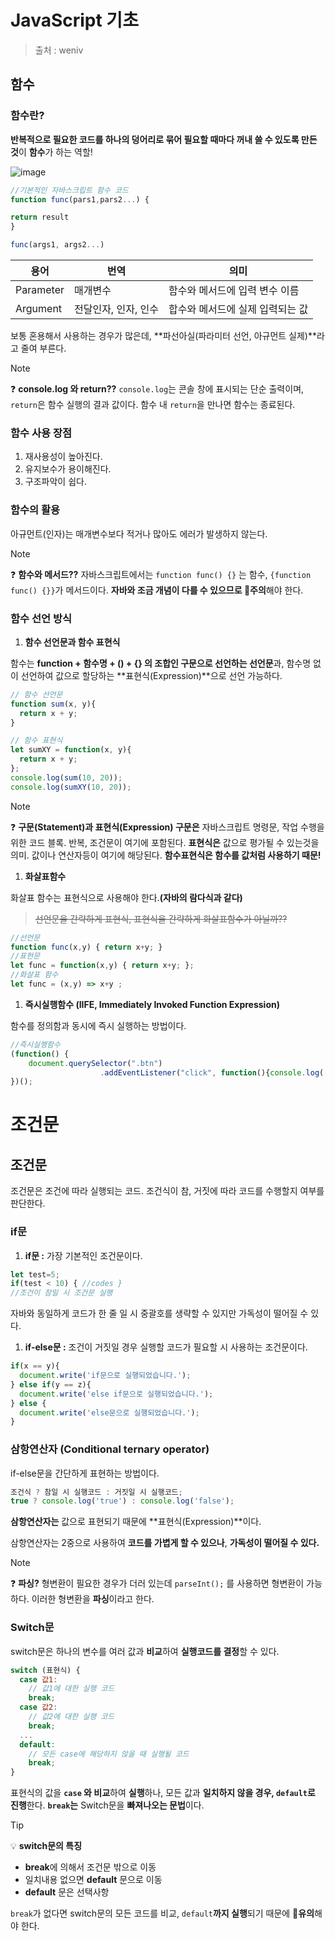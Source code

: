 # JavaScript 기초

> 출처 : weniv

## 함수


### 함수란?

**반복적으로 필요한 코드를 하나의 덩어리로 묶어 필요할 때마다 꺼내 쓸 수 있도록 만든 것**이 **함수**가 하는 역할!

![image](https://github.com/YoHanKi/Today-I-Learned/assets/139758405/0bf9cdd1-567f-4a76-8a8f-bcc67d3ffda4)


```jsx
//기본적인 자바스크립트 함수 코드
function func(pars1,pars2...) {

return result
}

func(args1, args2...)
```

| 용어 | 번역 | 의미 |
| --- | --- | --- |
| Parameter | 매개변수 | 함수와 메서드에 입력 변수 이름 |
| Argument | 전달인자, 인자, 인수 | 합수와 메서드에 실제 입력되는 값 |

보통 혼용해서 사용하는 경우가 많은데, **파선아실(파라미터 선언, 아규먼트 실제)**라고 줄여 부른다.

> [!Note]
> ❓ **console.log 와 return??**
> `console.log`는 콘솔 창에 표시되는 단순 출력이며, `return`은 함수 실행의 결과 값이다. 함수 내 `return`을 만나면 함수는 종료된다.
> 

### 함수 사용 장점

1. 재사용성이 높아진다.
2. 유지보수가 용이해진다.
3. 구조파악이 쉽다.

### 함수의 활용

아규먼트(인자)는 매개변수보다 적거나 많아도 에러가 발생하지 않는다.

> [!Note]
> ❓ **함수와 메서드??**
> 자바스크립트에서는 `function func() {}` 는 함수, `{function func() {}}`가 메서드이다. **자바와 조금 개념이 다를 수 있으므로 🚨주의**해야 한다.
> 

### 함수 선언 방식

1. **함수 선언문과 함수 표현식**

함수는 **function + 함수명 + () + {} 의 조합인 구문으로 선언하는 선언문**과, 함수명 없이 선언하여 값으로 할당하는 **표현식(Expression)**으로 선언 가능하다.

```jsx
// 함수 선언문
function sum(x, y){
  return x + y;
}

// 함수 표현식
let sumXY = function(x, y){
  return x + y;
};
console.log(sum(10, 20));
console.log(sumXY(10, 20));
```

> [!Note]
> ❓ **구문(Statement)과 표현식(Expression)
> 구문은** 자바스크립트 명령문, 작업 수행을 위한 코드 블록. 반복, 조건문이 여기에 포함된다.
> **표현식은** 값으로 평가될 수 있는것을 의미. 값이나 연산자등이 여기에 해당된다. **함수표현식은 함수를 값처럼 사용하기 때문!**


1. **화살표함수**

화살표 함수는 표현식으로 사용해야 한다.**(자바의 람다식과 같다)**

> ~~선언문을 간략하게 표현식, 표현식을 간략하게 화살표함수가 아닐까??~~
> 

```jsx
//선언문
function func(x,y) { return x+y; }
//표현문
let func = function(x,y) { return x+y; };
//화살표 함수
let func = (x,y) => x+y ;
```

1. **즉시실행함수 (IIFE, Immediately Invoked Function Expression)**

함수를 정의함과 동시에 즉시 실행하는 방법이다.

```jsx
//즉시실행함수
(function() {
	document.querySelector(".btn")
					.addEventListener("click", function(){console.log('click!')});
})();
```

# 조건문

## 조건문

조건문은 조건에 따라 실행되는 코드. 조건식이 참, 거짓에 따라 코드를 수행할지 여부를 판단한다.

### if문

1. **if문 :** 가장 기본적인 조건문이다.

```jsx
let test=5;
if(test < 10) { //codes }
//조건이 참일 시 조건문 실행
```

자바와 동일하게 코드가 한 줄 일 시 중괄호를 생략할 수 있지만 가독성이 떨어질 수 있다.

1. **if-else문 :** 조건이 거짓일 경우 실행할 코드가 필요할 시 사용하는 조건문이다.

```jsx
if(x == y){
  document.write('if문으로 실행되었습니다.');
} else if(y == z){
  document.write('else if문으로 실행되었습니다.');
} else {
  document.write('else문으로 실행되었습니다.');
}
```

### 삼항연산자 **(Conditional ternary operator)**

if-else문을 간단하게 표현하는 방법이다.

```jsx
조건식 ? 참일 시 실행코드 : 거짓일 시 실행코드;
true ? console.log('true') : console.log('false');
```

**삼항연산자는** 값으로 표현되기 때문에 **표현식(Expression)**이다.

삼항연산자는 2중으로 사용하여 **코드를 가볍게 할 수 있으나**, **가독성이 떨어질 수 있다.**

> [!Note]
> ❓ **파싱?**
> 형변환이 필요한 경우가 더러 있는데 `parseInt();` 를 사용하면 형변환이 가능하다. 이러한 형변환을 **파싱**이라고 한다.
> 

### Switch문

switch문은 하나의 변수를 여러 값과 **비교**하여 **실행코드를 결정**할 수 있다.

```jsx
switch (표현식) {
  case 값1:
    // 값1에 대한 실행 코드
    break;
  case 값2:
    // 값2에 대한 실행 코드
    break;
  ...
  default:
    // 모든 case에 해당하지 않을 때 실행될 코드
    break;
}
```

표현식의 값을 **`case` 와 비교**하여 **실행**하나, 모든 값과 **일치하지 않을 경우, `default`로 진행**한다. **`break`는** Switch문을 **빠져나오는 문법**이다.

> [!Tip]
> 💡 **switch문의 특징**
> 
> - **break**에 의해서 조건문 밖으로 이동
> - 일치내용 없으면 **default** 문으로 이동
> - **default** 문은 선택사항

`break`가 없다면 switch문의 모든 코드를 비교, `default`**까지 실행**되기 때문에 🚨**유의**해야 한다.
